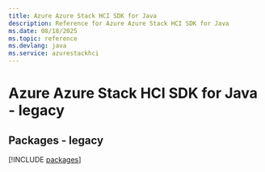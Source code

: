 ```yaml
---
title: Azure Azure Stack HCI SDK for Java
description: Reference for Azure Azure Stack HCI SDK for Java
ms.date: 08/18/2025
ms.topic: reference
ms.devlang: java
ms.service: azurestackhci
---
```

# Azure Azure Stack HCI SDK for Java - legacy
## Packages - legacy
[!INCLUDE [packages](azure-stack-hci-index.md)]